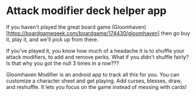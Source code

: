 # Attack modifier deck helper app

If you haven't played the great board game (Gloomhaven)[https://boardgamegeek.com/boardgame/174430/gloomhaven] then go buy it, play it, and we'll pick up from there.

If you've played it, you know how much of a headache it is to shuffle your attack modifiers, to add and remove perks. What if you didn't shuffle fairly? Is that why you got the null 3 times in a row???

Gloomhaven Modifier is an android app to track all this for you. You can customize a character sheet and get playing. Add curses, blesses, draw, and reshuffle. It lets you focus on the game instead of messing with cards!
